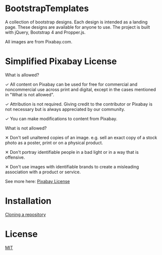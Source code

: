 # BootstrapTemplates

A collection of bootstrap designs. Each design is intended as a landing page. These designs are available for anyone to use. The project is built with jQuery, Bootstrap 4 and Propper.js.

All images are from Pixabay.com.

# Simplified Pixabay License

What is allowed?

✓ All content on Pixabay can be used for free for commercial and noncommercial use across print and digital, except in the cases mentioned in "What is not allowed".

✓ Attribution is not required. Giving credit to the contributor or Pixabay is not necessary but is always appreciated by our community.

✓ You can make modifications to content from Pixabay.

What is not allowed?

✕	Don't sell unaltered copies of an image. e.g. sell an exact copy of a stock photo as a poster, print or on a physical product.

✕	Don't portray identifiable people in a bad light or in a way that is offensive.

✕	Don't use images with identifiable brands to create a misleading association with a product or service.

See more here:
[Pixabay License](https://pixabay.com/service/license/)


# Installation
[Cloning a repository](https://help.github.com/en/github/creating-cloning-and-archiving-repositories/cloning-a-repository)

# License
[MIT](https://choosealicense.com/licenses/mit/)
